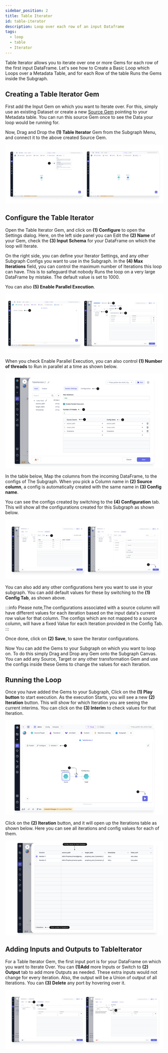 ```yaml
---
sidebar_position: 2
title: Table Iterator
id: table-iterator
description: Loop over each row of an input Dataframe
tags:
  - loop
  - table
  - Iterator
---
```


Table Iterator allows you to iterate over one or more Gems for each row of the first input DataFrame.
Let's see how to Create a Basic Loop which Loops over a Metadata Table, and for each Row of the table Runs the Gems inside the Subgraph.

## Creating a Table Iterator Gem

First add the Input Gem on which you want to Iterate over. For this, simply use an existing Dataset or create a new [Source Gem](/docs/low-code-spark/gems/source-target/source-target.md) pointing to your Metadata table.
You can run this source Gem once to see the Data your loop would be running for.

Now, Drag and Drop the **(1) Table Iterator** Gem from the Subgraph Menu, and connect it to the above created Source Gem.

![Create_table_iterator](img/Create_table_iterator.png)

## Configure the Table Iterator

Open the Table Iterator Gem, and click on **(1) Configure** to open the Settings dialog.
Here, on the left side panel you can Edit the **(2) Name** of your Gem, check the **(3) Input Schema** for your DataFrame on which the loop will Iterate.

On the right side, you can define your Iterator Settings, and any other Subgraph Configs you want to use in the Subgraph.
In the **(4) Max Iterations** field, you can control the maximum number of Iterations this loop can have. This is to safeguard that nobody Runs the loop on a very large DataFrame by mistake. The default value is set to 1000.

You can also **(5) Enable Parallel Execution**.

![configure_loop](img/Configure_table_iterator.png)

When you check Enable Parallel Execution, you can also control **(1) Number of threads** to Run in parallel at a time as shown below.

![loop_settings](img/loop_settings.png)

In the table below, Map the columns from the incoming DataFrame, to the configs of The Subgraph.
When you pick a Column name in **(2) Source column**, a config is automatically created with the same name in **(3) Config name**.

You can see the configs created by switching to the **(4) Configuration** tab. This will show all the configurations created for this Subgraph as shown below.

![loop_configs](img/loop_configs.png)

You can also add any other configurations here you want to use in your subgraph. You can add default values for these by switching to the **(1) Config Tab**, as shown above.

:::info
Please note,The configurations associated with a source column will have different values for each iteration based on the input data's current row value for that column.
The configs which are not mapped to a source column, will have a fixed Value for each Iteration provided in the Config Tab.
:::

Once done, click on **(2) Save**, to save the Iterator configurations.

Now You can add the Gems to your Subgraph on which you want to loop on. To do this simply Drag and Drop any Gem onto the Subgraph Canvas.
You can add any Source, Target or any other transformation Gem and use the configs inside these Gems to change the values for each Iteration.

## Running the Loop

Once you have added the Gems to your Subgraph, Click on the **(1) Play button** to start execution.
As the execution Starts, you will see a new **(2) Iteration** button. This will show for which Iteration you are seeing the current interims.
You can click on the **(3) Interim** to check values for that Iteration.

![run_loop](img/Run_loop.png)

Click on the **(2) Iteration** button, and it will open up the Iterations table as shown below. Here you can see all iterations and config values for each of them.

![iterations](img/Iterations.png)

## Adding Inputs and Outputs to TableIterator

For a Table Iterator Gem, the first input port is for your DataFrame on which you want to Iterate Over.
You can **(1)Add** more Inputs or Switch to **(2) Output** tab to add more Outputs as needed. These extra inputs would not change for every iteration.
Also, the output will be a Union of output of all Iterations. You can **(3) Delete** any port by hovering over it.

![table_iterator_ports](img/loop_additional_ports.png)
